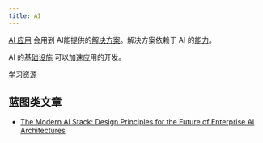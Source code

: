 ```yaml
---
title: AI
---
```


[AI 应用](app/readme.md) 会用到 AI能提供的[解决方案](./solution/readme.md)。解决方案依赖于 AI 的[能力](./skill/readme.md)。

AI 的[基础设施](./infra/readme.md) 可以加速应用的开发。

[学习资源](./resource.md)

## 蓝图类文章
* [The Modern AI Stack: Design Principles for the Future of Enterprise AI Architectures](https://menlovc.com/perspective/the-modern-ai-stack-design-principles-for-the-future-of-enterprise-ai-architectures/)
